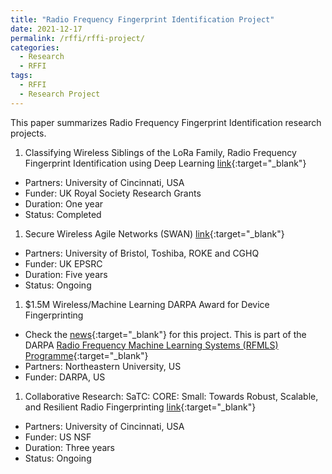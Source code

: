 ```yaml
---
title: "Radio Frequency Fingerprint Identification Project"
date: 2021-12-17
permalink: /rffi/rffi-project/
categories:
  - Research
  - RFFI
tags:
  - RFFI
  - Research Project
---
```


This paper summarizes Radio Frequency Fingerprint Identification  research projects.

1. Classifying Wireless Siblings of the LoRa Family, Radio Frequency Fingerprint Identification using Deep Learning [link](https://junqing-zhang.github.io/project-rffi-lora/){:target="_blank"}
* Partners: University of Cincinnati, USA
* Funder: UK Royal Society Research Grants
* Duration: One year
* Status: Completed

1. Secure Wireless Agile Networks (SWAN) [link](https://www.swan-partnership.ac.uk/about-swan/){:target="_blank"}
* Partners: University of Bristol, Toshiba, ROKE and CGHQ
* Funder: UK EPSRC
* Duration: Five years
* Status: Ongoing

1. $1.5M Wireless/Machine Learning DARPA Award for Device Fingerprinting 
* Check the [news](https://coe.northeastern.edu/news/1-5m-wireless-machine-learning-darpa-award-for-device-fingerprinting/){:target="_blank"} for this project. This is part of the DARPA [Radio Frequency Machine Learning Systems (RFMLS) Programme](https://www.darpa.mil/program/radio-frequency-machine-learning-systems){:target="_blank"}
* Partners: Northeastern University, US
* Funder: DARPA, US

1. Collaborative Research: SaTC: CORE: Small: Towards Robust, Scalable, and Resilient Radio Fingerprinting [link](https://www.nsf.gov/awardsearch/showAward?AWD_ID=2225160){:target="_blank"}
* Partners: University of Cincinnati, USA
* Funder: US NSF
* Duration: Three years
* Status: Ongoing
